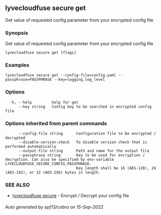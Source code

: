 ## lyvecloudfuse secure get

Get value of requested config parameter from your encrypted config file

### Synopsis

Get value of requested config parameter from your encrypted config file

```
lyvecloudfuse secure get [flags]
```

### Examples

```
lyvecloudfuse secure get --config-file=config.yaml --passphrase=PASSPHRASE --key=logging.log_level
```

### Options

```
  -h, --help         help for get
      --key string   Config key to be searched in encrypted config file
```

### Options inherited from parent commands

```
      --config-file string      Configuration file to be encrypted / decrypted
      --disable-version-check   To disable version check that is performed automatically
      --output-file string      Path and name for the output file
      --passphrase string       Key to be used for encryption / decryption. Can also be specified by env-variable LYVECLOUDFUSE_SECURE_CONFIG_PASSPHRASE.
                                Key length shall be 16 (AES-128), 24 (AES-192), or 32 (AES-256) bytes in length.
```

### SEE ALSO

* [lyvecloudfuse secure](lyvecloudfuse_secure.md)	 - Encrypt / Decrypt your config file

###### Auto generated by spf13/cobra on 15-Sep-2022
